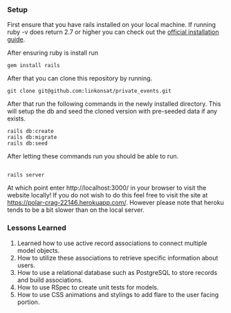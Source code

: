 ### Setup 

First ensure that you have rails installed on your local machine. 
If running ruby -v does return 2.7 or higher you can check out the [official installation guide](https://www.ruby-lang.org/en/documentation/installation/).

After ensuring ruby is install run 

~~~
gem install rails 
~~~

After that you can clone this repository by running. 
 
 ~~~
 git clone git@github.com:linkonsat/private_events.git
 ~~~
 
 After that run the following commands in the newly installed directory.
 This will setup the db and  seed the cloned version with pre-seeded data if any exists.
 
 ~~~
 rails db:create
 rails db:migrate
 rails db:seed
 ~~~ 
 
 After letting these commands run you should be able to run.
 
 ~~~
 
 rails server
 
 ~~~
 
 At which point enter http://localhost:3000/ in your browser to visit the website locally!
 If you do not wish to do this feel free to visit the site at https://polar-crag-22146.herokuapp.com/.
 However please note that heroku tends to be a bit slower than on the local server.
 
 ### Lessons Learned
 1. Learned how to use active record associations to connect multiple model objects.
 2. How to utilize these associations to retrieve specific information about users.
 3. How to use a relational database such as PostgreSQL to store records and build associations.
 4. How to use RSpec to create unit tests for models.
 5. How to use CSS animations and stylings to add flare to the user facing portion.